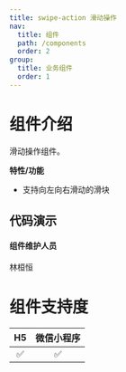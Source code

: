 ```yaml
---
title: swipe-action 滑动操作
nav:
  title: 组件
  path: /components
  order: 2
group:
  title: 业务组件
  order: 1
---
```


# 组件介绍

滑动操作组件。 <br>

**特性/功能**

- 支持向左向右滑动的滑块

## 代码演示

<code src="./demo/index.tsx"></code>

<API src="./index.tsx"></API>

#### 组件维护人员

林桓恒

# 组件支持度

| H5  | 微信小程序 |
| :-: | :--------: |
| ✅  |     ✅     |
